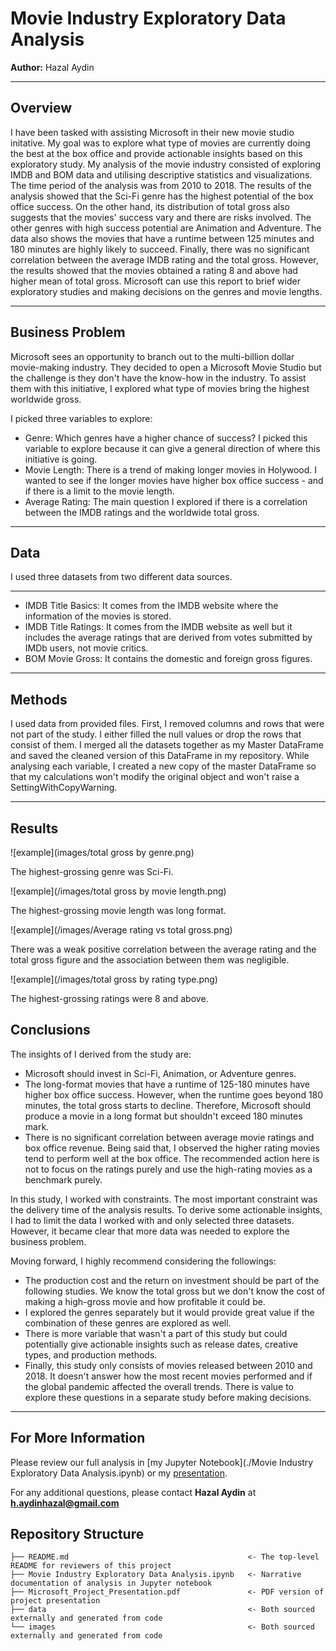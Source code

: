 # Movie Industry Exploratory Data Analysis

**Author:** Hazal Aydin
***

## Overview

I have been tasked with assisting Microsoft in their new movie studio initative. My goal was to explore what type of movies are currently doing the best at the box office and provide actionable insights based on this exploratory study. My analysis of the movie industry consisted of exploring IMDB and BOM data and utilising descriptive statistics and visualizations. The time period of the analysis was from 2010 to 2018. The results of the analysis showed that the Sci-Fi genre has the highest potential of the box office success. On the other hand, its distribution of total gross also suggests that the movies' success vary and there are risks involved. The other genres with high success potential are Animation and Adventure. The data also shows the movies that have a runtime between 125 minutes and 180 minutes are highly likely to succeed. Finally, there was no significant correlation between the average IMDB rating and the total gross. However, the results showed that the movies obtained a rating 8 and above had higher mean of total gross. Microsoft can use this report to brief wider exploratory studies and making decisions on the genres and movie lengths.

***

## Business Problem

Microsoft sees an opportunity to branch out to the multi-billion dollar movie-making industry. They decided to open a Microsoft Movie Studio but the challenge is they don't have the know-how in the industry. To assist them with this initiative, I explored what type of movies bring the highest worldwide gross.

I picked three variables to explore:

* Genre: Which genres have a higher chance of success? I picked this variable to explore because it can give a general direction of where this initiative is going.
* Movie Length: There is a trend of making longer movies in Holywood. I wanted to see if the longer movies have higher box office success - and if there is a limit to the movie length.
* Average Rating: The main question I explored if there is a correlation between the IMDB ratings and the worldwide total gross.

***

## Data

I used three datasets from two different data sources.

***
* IMDB Title Basics: It comes from the IMDB website where the information of the movies is stored.
* IMDB Title Ratings: It comes from the IMDB website as well but it includes the average ratings that are derived from votes submitted by IMDb users, not movie critics.
* BOM Movie Gross: It contains the domestic and foreign gross figures.

***

## Methods

I used data from provided files. First, I removed columns and rows that were not part of the study. I either filled the null values or drop the rows that consist of them. I merged all the datasets together as my Master DataFrame and saved the cleaned version of this DataFrame in my repository. While analysing each variable, I created a new copy of the master DataFrame so that my calculations won't modify the original object and won't raise a SettingWithCopyWarning.

***

## Results

![example](images/total gross by genre.png)

The highest-grossing genre was Sci-Fi.

![example](/images/total gross by movie length.png)

The highest-grossing movie length was long format.

![example](/images/Average rating vs total gross.png)

There was a weak positive correlation between the average rating and the total gross figure and the association between them was negligible.

![example](/images/total gross by rating type.png)

The highest-grossing ratings were 8 and above.


## Conclusions

The insights of I derived from the study are:

* Microsoft should invest in Sci-Fi, Animation, or Adventure genres.
* The long-format movies that have a runtime of 125-180 minutes have higher box office success. However, when the runtime goes beyond 180 minutes, the total gross starts to decline. Therefore, Microsoft should produce a movie in a long format but shouldn't exceed 180 minutes mark.
* There is no significant correlation between average movie ratings and box office revenue. Being said that, I observed the higher rating movies tend to perform well at the box office. The recommended action here is not to focus on the ratings purely and use the high-rating movies as a benchmark purely.

In this study, I worked with constraints. The most important constraint was the delivery time of the analysis results. To derive some actionable insights, I had to limit the data I worked with and only selected three datasets. However, it became clear that more data was needed to explore the business problem. 

Moving forward, I highly recommend considering the followings:

* The production cost and the return on investment should be part of the following studies. We know the total gross but we don't know the cost of making a high-gross movie and how profitable it could be.
* I explored the genres separately but it would provide great value if the combination of these genres are explored as well.
* There is more variable that wasn't a part of this study but could potentially give actionable insights such as release dates, creative types, and production methods.
* Finally, this study only consists of movies released between 2010 and 2018. It doesn't answer how the most recent movies performed and if the global pandemic affected the overall trends. There is value to explore these questions in a separate study before making decisions.

***


## For More Information

Please review our full analysis in [my Jupyter Notebook](./Movie Industry Exploratory Data Analysis.ipynb) or my [presentation](./Microsoft_Project_Presentation.pdf).

For any additional questions, please contact **Hazal Aydin** at **h.aydinhazal@gmail.com**

## Repository Structure

```
├── README.md                                        <- The top-level README for reviewers of this project
├── Movie Industry Exploratory Data Analysis.ipynb   <- Narrative documentation of analysis in Jupyter notebook
├── Microsoft_Project_Presentation.pdf               <- PDF version of project presentation
├── data                                             <- Both sourced externally and generated from code
└── images                                           <- Both sourced externally and generated from code
```

